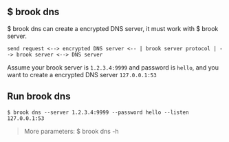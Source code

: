 ## $ brook dns

$ brook dns can create a encrypted DNS server, it must work with $ brook server.

```
send request <--> encrypted DNS server <-- | brook server protocol | --> brook server <--> DNS server
```

Assume your brook server is `1.2.3.4:9999` and password is `hello`, and you want to create a encrypted DNS server `127.0.0.1:53`

## Run brook dns

```
$ brook dns --server 1.2.3.4:9999 --password hello --listen 127.0.0.1:53
```

> More parameters: $ brook dns -h

